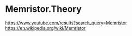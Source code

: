 # Memristor.Theory
https://www.youtube.com/results?search_query=Memristor https://en.wikipedia.org/wiki/Memristor
